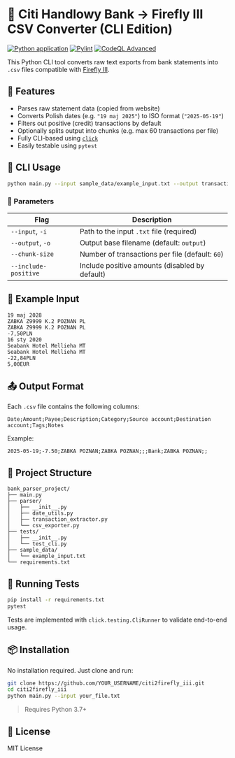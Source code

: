 # 🏦 Citi Handlowy Bank → Firefly III CSV Converter (CLI Edition)

[![Python application](https://github.com/wini83/citi2firefly_iii/actions/workflows/python-app.yml/badge.svg)](https://github.com/wini83/citi2firefly_iii/actions/workflows/python-app.yml)
[![Pylint](https://github.com/wini83/citi2firefly_iii/actions/workflows/pylint.yml/badge.svg)](https://github.com/wini83/citi2firefly_iii/actions/workflows/pylint.yml)
[![CodeQL Advanced](https://github.com/wini83/citi2firefly_iii/actions/workflows/codeql.yml/badge.svg)](https://github.com/wini83/citi2firefly_iii/actions/workflows/codeql.yml)

This Python CLI tool converts raw text exports from bank statements into `.csv` files compatible with [Firefly III](https://firefly-iii.org/).

## 🔧 Features

- Parses raw statement data (copied from website)
- Converts Polish dates (e.g. `"19 maj 2025"`) to ISO format (`"2025-05-19"`)
- Filters out positive (credit) transactions by default
- Optionally splits output into chunks (e.g. max 60 transactions per file)
- Fully CLI-based using [`click`](https://palletsprojects.com/p/click/)
- Easily testable using `pytest`

## 🚀 CLI Usage

```bash
python main.py --input sample_data/example_input.txt --output transactions --chunk-size 60
```

### 🔁 Parameters

| Flag                | Description                                        |
|---------------------|----------------------------------------------------|
| `--input`, `-i`     | Path to the input `.txt` file (required)          |
| `--output`, `-o`    | Output base filename (default: `output`)          |
| `--chunk-size`      | Number of transactions per file (default: `60`)   |
| `--include-positive`| Include positive amounts (disabled by default)    |

## 📄 Example Input

```text
19 maj 2028
ZABKA Z9999 K.2 POZNAN PL
ZABKA Z9999 K.2 POZNAN PL
-7,50PLN
16 sty 2020
Seabank Hotel Mellieha MT
Seabank Hotel Mellieha MT
-22,84PLN
5,00EUR
```

## 📤 Output Format

Each `.csv` file contains the following columns:

```csv
Date;Amount;Payee;Description;Category;Source account;Destination account;Tags;Notes
```

Example:

```csv
2025-05-19;-7.50;ZABKA POZNAN;ZABKA POZNAN;;;Bank;ZABKA POZNAN;;
```

## 📁 Project Structure

```
bank_parser_project/
├── main.py
├── parser/
│   ├── __init__.py
│   ├── date_utils.py
│   ├── transaction_extractor.py
│   └── csv_exporter.py
├── tests/
│   ├── __init__.py
│   └── test_cli.py
├── sample_data/
│   └── example_input.txt
└── requirements.txt
```

## 🧪 Running Tests

```bash
pip install -r requirements.txt
pytest
```

Tests are implemented with `click.testing.CliRunner` to validate end-to-end usage.

## 📦 Installation

No installation required. Just clone and run:

```bash
git clone https://github.com/YOUR_USERNAME/citi2firefly_iii.git
cd citi2firefly_iii
python main.py --input your_file.txt
```

> Requires Python 3.7+

## 📄 License

MIT License
